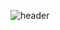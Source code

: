 ![header](https://capsule-render.vercel.app/api?type=waving&color=0:ffaf79,50:ff5c57,100:ffbbb1&height=190&section=header&text=spa%20app&fontColor=fff&fontSize=70&fontAlignY=40)
